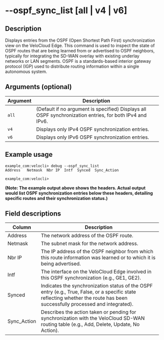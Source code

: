 #	--ospf_sync_list [all | v4 | v6]

##	Description
Displays entries from the OSPF (Open Shortest Path First) synchronization view on the VeloCloud Edge. This command is used to inspect the state of OSPF routes that are being learned from or advertised to OSPF neighbors, typically for integrating the SD-WAN overlay with existing underlay networks or LAN segments. OSPF is a standards-based interior gateway protocol (IGP) used to distribute routing information within a single autonomous system.

##	Arguments (optional)
| Argument | Description |
|---|---|
| `all` | (Default if no argument is specified) Displays all OSPF synchronization entries, for both IPv4 and IPv6. |
| `v4` | Displays only IPv4 OSPF synchronization entries. |
| `v6` | Displays only IPv6 OSPF synchronization entries. |

##	Example usage
```
example_com:velocli> debug --ospf_sync_list
Address   Netmask  Nbr IP  Intf  Synced  Sync_Action

example_com:velocli>
```
**(Note: The example output above shows the headers. Actual output would list OSPF synchronization entries below these headers, detailing specific routes and their synchronization status.)**

##	Field descriptions
| Column | Description |
|---|---|
| Address | The network address of the OSPF route. |
| Netmask | The subnet mask for the network address. |
| Nbr IP | The IP address of the OSPF neighbor from which this route information was learned or to which it is being advertised. |
| Intf | The interface on the VeloCloud Edge involved in this OSPF synchronization (e.g., GE1, GE2). |
| Synced | Indicates the synchronization status of the OSPF entry (e.g., True, False, or a specific state reflecting whether the route has been successfully processed and integrated). |
| Sync_Action | Describes the action taken or pending for synchronization with the VeloCloud SD-WAN routing table (e.g., Add, Delete, Update, No Action). |